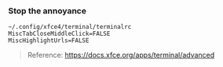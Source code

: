 ### Stop the annoyance

    ~/.config/xfce4/terminal/terminalrc
    MiscTabCloseMiddleClick=FALSE
    MiscHighlightUrls=FALSE
    
> Reference: https://docs.xfce.org/apps/terminal/advanced
